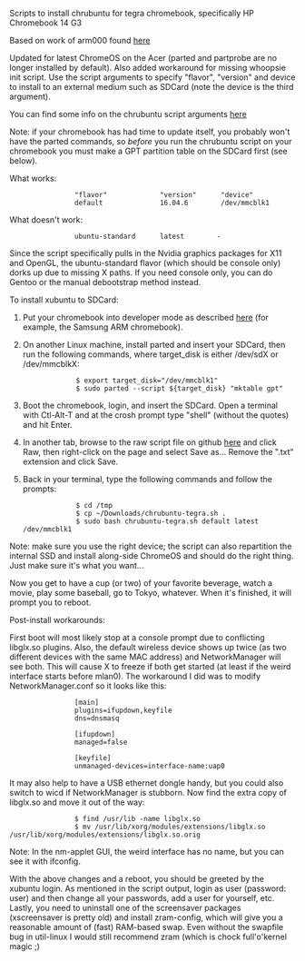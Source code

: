 Scripts to install chrubuntu for tegra chromebook, specifically HP Chromebook 14 G3

Based on work of arm000 found [here](http://www.reddit.com/r/chrubuntu/comments/2hhb31/chrubuntu_on_acer_chromebook_13/)

Updated for latest ChromeOS on the Acer (parted and partprobe are no longer installed by default).  Also added workaround for missing whoopsie init script.  Use the script arguments to specify "flavor", "version" and device to install to an external medium such as SDCard (note the device is the third argument).

You can find some info on the chrubuntu script arguments [here](http://chromeos-cr48.blogspot.com/2013/05/chrubuntu-one-script-to-rule-them-all_31.html)

Note: if your chromebook has had time to update itself, you probably won't have the parted commands, so *before* you run the chrubuntu script on your chromebook you must make a GPT partition table on the SDCard first (see below).

What works:

                    "flavor"             "version"      "device"
                    default              16.04.6        /dev/mmcblk1

What doesn't work:

                    ubuntu-standard      latest        -

Since the script specifically pulls in the Nvidia graphics packages for X11 and OpenGL, the ubuntu-standard flavor (which should be console only) dorks up due to missing X paths.  If you need console only, you can do Gentoo or the manual debootstrap method instead.

To install xubuntu to SDCard:

1. Put your chromebook into developer mode as described [here](http://www.chromium.org/chromium-os/developer-information-for-chrome-os-devices) (for example, the Samsung ARM chromebook).

2. On another Linux machine, install parted and insert your SDCard, then run the following commands, where target_disk is either /dev/sdX or /dev/mmcblkX:


                    $ export target_disk="/dev/mmcblk1"
                    $ sudo parted --script ${target_disk} "mktable gpt"

3. Boot the chromebook, login, and insert the SDCard.  Open a terminal with Ctl-Alt-T and at the crosh prompt type "shell" (without the quotes) and hit Enter.

4. In another tab, browse to the raw script file on github [here](https://github.com/VCTLabs/chrubuntu-tegra/blob/master/chrubuntu-tegra.sh) and click Raw, then right-click on the page and select Save as...  Remove the ".txt" extension and click Save.

5. Back in your terminal, type the following commands and follow the prompts:


                    $ cd /tmp
                    $ cp ~/Downloads/chrubuntu-tegra.sh .
                    $ sudo bash chrubuntu-tegra.sh default latest /dev/mmcblk1

Note: make sure you use the right device; the script can also repartition the internal SSD and install along-side ChromeOS and should do the right thing.  Just make sure it's what you want...

Now you get to have a cup (or two) of your favorite beverage, watch a movie, play some baseball, go to Tokyo, whatever.  When it's finished, it will prompt you to reboot.

Post-install workarounds:

First boot will most likely stop at a console prompt due to conflicting libglx.so plugins.  Also, the default wireless device shows up twice (as two different devices with the same MAC address) and NetworkManager will see both.  This will cause X to freeze if both get started (at least if the weird interface starts before mlan0).  The workaround I did was to modify NetworkManager.conf so it looks like this:

                    [main]
                    plugins=ifupdown,keyfile
                    dns=dnsmasq
                    
                    [ifupdown]
                    managed=false
                    
                    [keyfile]
                    unmanaged-devices=interface-name:uap0

It may also help to have a USB ethernet dongle handy, but you could also switch to wicd if NetworkManager is stubborn. Now find the extra copy of libglx.so and move it out of the way:

                    $ find /usr/lib -name libglx.so
                    $ mv /usr/lib/xorg/modules/extensions/libglx.so /usr/lib/xorg/modules/extensions/libglx.so.orig

Note: In the nm-applet GUI, the weird interface has no name, but you can see it with ifconfig.

With the above changes and a reboot, you should be greeted by the xubuntu login.  As mentioned in the script output, login as user (password: user) and then change all your passwords, add a user for yourself, etc.  Lastly, you need to uninstall one of the screensaver packages (xscreensaver is pretty old) and install zram-config, which will give you a reasonable amount of (fast) RAM-based swap.  Even without the swapfile bug in util-linux I would still recommend zram (which is chock full'o'kernel magic ;)
